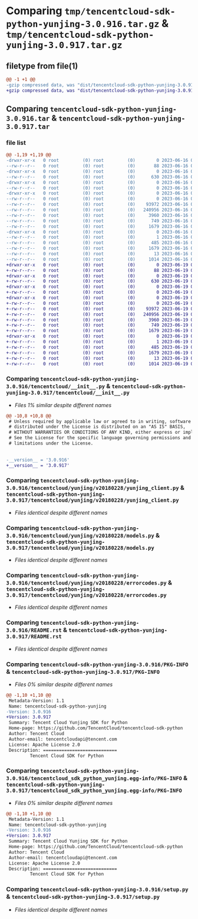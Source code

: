 # Comparing `tmp/tencentcloud-sdk-python-yunjing-3.0.916.tar.gz` & `tmp/tencentcloud-sdk-python-yunjing-3.0.917.tar.gz`

## filetype from file(1)

```diff
@@ -1 +1 @@
-gzip compressed data, was "dist/tencentcloud-sdk-python-yunjing-3.0.916.tar", last modified: Fri Jun 16 00:46:11 2023, max compression
+gzip compressed data, was "dist/tencentcloud-sdk-python-yunjing-3.0.917.tar", last modified: Mon Jun 19 00:38:20 2023, max compression
```

## Comparing `tencentcloud-sdk-python-yunjing-3.0.916.tar` & `tencentcloud-sdk-python-yunjing-3.0.917.tar`

### file list

```diff
@@ -1,19 +1,19 @@
-drwxr-xr-x   0 root         (0) root         (0)        0 2023-06-16 00:46:11.000000 tencentcloud-sdk-python-yunjing-3.0.916/
--rw-r--r--   0 root         (0) root         (0)       88 2023-06-16 00:46:11.000000 tencentcloud-sdk-python-yunjing-3.0.916/setup.cfg
-drwxr-xr-x   0 root         (0) root         (0)        0 2023-06-16 00:46:11.000000 tencentcloud-sdk-python-yunjing-3.0.916/tencentcloud/
--rw-r--r--   0 root         (0) root         (0)      630 2023-06-16 00:46:11.000000 tencentcloud-sdk-python-yunjing-3.0.916/tencentcloud/__init__.py
-drwxr-xr-x   0 root         (0) root         (0)        0 2023-06-16 00:46:11.000000 tencentcloud-sdk-python-yunjing-3.0.916/tencentcloud/yunjing/
--rw-r--r--   0 root         (0) root         (0)        0 2023-06-16 00:46:11.000000 tencentcloud-sdk-python-yunjing-3.0.916/tencentcloud/yunjing/__init__.py
-drwxr-xr-x   0 root         (0) root         (0)        0 2023-06-16 00:46:11.000000 tencentcloud-sdk-python-yunjing-3.0.916/tencentcloud/yunjing/v20180228/
--rw-r--r--   0 root         (0) root         (0)        0 2023-06-16 00:46:11.000000 tencentcloud-sdk-python-yunjing-3.0.916/tencentcloud/yunjing/v20180228/__init__.py
--rw-r--r--   0 root         (0) root         (0)    93972 2023-06-16 00:46:11.000000 tencentcloud-sdk-python-yunjing-3.0.916/tencentcloud/yunjing/v20180228/yunjing_client.py
--rw-r--r--   0 root         (0) root         (0)   240956 2023-06-16 00:46:11.000000 tencentcloud-sdk-python-yunjing-3.0.916/tencentcloud/yunjing/v20180228/models.py
--rw-r--r--   0 root         (0) root         (0)     3960 2023-06-16 00:46:11.000000 tencentcloud-sdk-python-yunjing-3.0.916/tencentcloud/yunjing/v20180228/errorcodes.py
--rw-r--r--   0 root         (0) root         (0)      749 2023-06-16 00:46:11.000000 tencentcloud-sdk-python-yunjing-3.0.916/README.rst
--rw-r--r--   0 root         (0) root         (0)     1679 2023-06-16 00:46:11.000000 tencentcloud-sdk-python-yunjing-3.0.916/PKG-INFO
-drwxr-xr-x   0 root         (0) root         (0)        0 2023-06-16 00:46:11.000000 tencentcloud-sdk-python-yunjing-3.0.916/tencentcloud_sdk_python_yunjing.egg-info/
--rw-r--r--   0 root         (0) root         (0)        1 2023-06-16 00:46:11.000000 tencentcloud-sdk-python-yunjing-3.0.916/tencentcloud_sdk_python_yunjing.egg-info/dependency_links.txt
--rw-r--r--   0 root         (0) root         (0)      485 2023-06-16 00:46:11.000000 tencentcloud-sdk-python-yunjing-3.0.916/tencentcloud_sdk_python_yunjing.egg-info/SOURCES.txt
--rw-r--r--   0 root         (0) root         (0)     1679 2023-06-16 00:46:11.000000 tencentcloud-sdk-python-yunjing-3.0.916/tencentcloud_sdk_python_yunjing.egg-info/PKG-INFO
--rw-r--r--   0 root         (0) root         (0)       13 2023-06-16 00:46:11.000000 tencentcloud-sdk-python-yunjing-3.0.916/tencentcloud_sdk_python_yunjing.egg-info/top_level.txt
--rw-r--r--   0 root         (0) root         (0)     1014 2023-06-16 00:46:11.000000 tencentcloud-sdk-python-yunjing-3.0.916/setup.py
+drwxr-xr-x   0 root         (0) root         (0)        0 2023-06-19 00:38:20.000000 tencentcloud-sdk-python-yunjing-3.0.917/
+-rw-r--r--   0 root         (0) root         (0)       88 2023-06-19 00:38:20.000000 tencentcloud-sdk-python-yunjing-3.0.917/setup.cfg
+drwxr-xr-x   0 root         (0) root         (0)        0 2023-06-19 00:38:20.000000 tencentcloud-sdk-python-yunjing-3.0.917/tencentcloud/
+-rw-r--r--   0 root         (0) root         (0)      630 2023-06-19 00:38:20.000000 tencentcloud-sdk-python-yunjing-3.0.917/tencentcloud/__init__.py
+drwxr-xr-x   0 root         (0) root         (0)        0 2023-06-19 00:38:20.000000 tencentcloud-sdk-python-yunjing-3.0.917/tencentcloud/yunjing/
+-rw-r--r--   0 root         (0) root         (0)        0 2023-06-19 00:38:20.000000 tencentcloud-sdk-python-yunjing-3.0.917/tencentcloud/yunjing/__init__.py
+drwxr-xr-x   0 root         (0) root         (0)        0 2023-06-19 00:38:20.000000 tencentcloud-sdk-python-yunjing-3.0.917/tencentcloud/yunjing/v20180228/
+-rw-r--r--   0 root         (0) root         (0)        0 2023-06-19 00:38:20.000000 tencentcloud-sdk-python-yunjing-3.0.917/tencentcloud/yunjing/v20180228/__init__.py
+-rw-r--r--   0 root         (0) root         (0)    93972 2023-06-19 00:38:20.000000 tencentcloud-sdk-python-yunjing-3.0.917/tencentcloud/yunjing/v20180228/yunjing_client.py
+-rw-r--r--   0 root         (0) root         (0)   240956 2023-06-19 00:38:20.000000 tencentcloud-sdk-python-yunjing-3.0.917/tencentcloud/yunjing/v20180228/models.py
+-rw-r--r--   0 root         (0) root         (0)     3960 2023-06-19 00:38:20.000000 tencentcloud-sdk-python-yunjing-3.0.917/tencentcloud/yunjing/v20180228/errorcodes.py
+-rw-r--r--   0 root         (0) root         (0)      749 2023-06-19 00:38:20.000000 tencentcloud-sdk-python-yunjing-3.0.917/README.rst
+-rw-r--r--   0 root         (0) root         (0)     1679 2023-06-19 00:38:20.000000 tencentcloud-sdk-python-yunjing-3.0.917/PKG-INFO
+drwxr-xr-x   0 root         (0) root         (0)        0 2023-06-19 00:38:20.000000 tencentcloud-sdk-python-yunjing-3.0.917/tencentcloud_sdk_python_yunjing.egg-info/
+-rw-r--r--   0 root         (0) root         (0)        1 2023-06-19 00:38:20.000000 tencentcloud-sdk-python-yunjing-3.0.917/tencentcloud_sdk_python_yunjing.egg-info/dependency_links.txt
+-rw-r--r--   0 root         (0) root         (0)      485 2023-06-19 00:38:20.000000 tencentcloud-sdk-python-yunjing-3.0.917/tencentcloud_sdk_python_yunjing.egg-info/SOURCES.txt
+-rw-r--r--   0 root         (0) root         (0)     1679 2023-06-19 00:38:20.000000 tencentcloud-sdk-python-yunjing-3.0.917/tencentcloud_sdk_python_yunjing.egg-info/PKG-INFO
+-rw-r--r--   0 root         (0) root         (0)       13 2023-06-19 00:38:20.000000 tencentcloud-sdk-python-yunjing-3.0.917/tencentcloud_sdk_python_yunjing.egg-info/top_level.txt
+-rw-r--r--   0 root         (0) root         (0)     1014 2023-06-19 00:38:20.000000 tencentcloud-sdk-python-yunjing-3.0.917/setup.py
```

### Comparing `tencentcloud-sdk-python-yunjing-3.0.916/tencentcloud/__init__.py` & `tencentcloud-sdk-python-yunjing-3.0.917/tencentcloud/__init__.py`

 * *Files 1% similar despite different names*

```diff
@@ -10,8 +10,8 @@
 # Unless required by applicable law or agreed to in writing, software
 # distributed under the License is distributed on an "AS IS" BASIS,
 # WITHOUT WARRANTIES OR CONDITIONS OF ANY KIND, either express or implied.
 # See the License for the specific language governing permissions and
 # limitations under the License.
 
 
-__version__ = '3.0.916'
+__version__ = '3.0.917'
```

### Comparing `tencentcloud-sdk-python-yunjing-3.0.916/tencentcloud/yunjing/v20180228/yunjing_client.py` & `tencentcloud-sdk-python-yunjing-3.0.917/tencentcloud/yunjing/v20180228/yunjing_client.py`

 * *Files identical despite different names*

### Comparing `tencentcloud-sdk-python-yunjing-3.0.916/tencentcloud/yunjing/v20180228/models.py` & `tencentcloud-sdk-python-yunjing-3.0.917/tencentcloud/yunjing/v20180228/models.py`

 * *Files identical despite different names*

### Comparing `tencentcloud-sdk-python-yunjing-3.0.916/tencentcloud/yunjing/v20180228/errorcodes.py` & `tencentcloud-sdk-python-yunjing-3.0.917/tencentcloud/yunjing/v20180228/errorcodes.py`

 * *Files identical despite different names*

### Comparing `tencentcloud-sdk-python-yunjing-3.0.916/README.rst` & `tencentcloud-sdk-python-yunjing-3.0.917/README.rst`

 * *Files identical despite different names*

### Comparing `tencentcloud-sdk-python-yunjing-3.0.916/PKG-INFO` & `tencentcloud-sdk-python-yunjing-3.0.917/PKG-INFO`

 * *Files 0% similar despite different names*

```diff
@@ -1,10 +1,10 @@
 Metadata-Version: 1.1
 Name: tencentcloud-sdk-python-yunjing
-Version: 3.0.916
+Version: 3.0.917
 Summary: Tencent Cloud Yunjing SDK for Python
 Home-page: https://github.com/TencentCloud/tencentcloud-sdk-python
 Author: Tencent Cloud
 Author-email: tencentcloudapi@tencent.com
 License: Apache License 2.0
 Description: ============================
         Tencent Cloud SDK for Python
```

### Comparing `tencentcloud-sdk-python-yunjing-3.0.916/tencentcloud_sdk_python_yunjing.egg-info/PKG-INFO` & `tencentcloud-sdk-python-yunjing-3.0.917/tencentcloud_sdk_python_yunjing.egg-info/PKG-INFO`

 * *Files 0% similar despite different names*

```diff
@@ -1,10 +1,10 @@
 Metadata-Version: 1.1
 Name: tencentcloud-sdk-python-yunjing
-Version: 3.0.916
+Version: 3.0.917
 Summary: Tencent Cloud Yunjing SDK for Python
 Home-page: https://github.com/TencentCloud/tencentcloud-sdk-python
 Author: Tencent Cloud
 Author-email: tencentcloudapi@tencent.com
 License: Apache License 2.0
 Description: ============================
         Tencent Cloud SDK for Python
```

### Comparing `tencentcloud-sdk-python-yunjing-3.0.916/setup.py` & `tencentcloud-sdk-python-yunjing-3.0.917/setup.py`

 * *Files identical despite different names*

